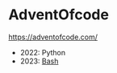 # AdventOfcode

https://adventofcode.com/

- 2022: Python
- 2023: [Bash](https://github.com/progrium/bashstyle)
